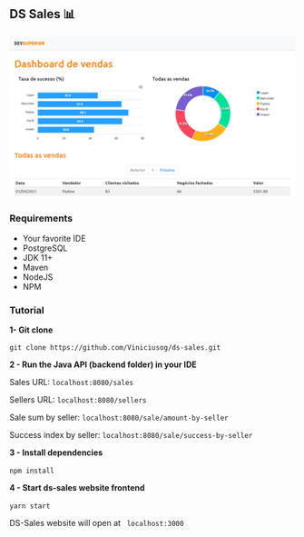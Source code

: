 ## DS Sales :bar_chart:

![alt text](https://github.com/Viniciusog/ds-sales/blob/main/Aulas/imgs/Dashboard.png)

### Requirements

- Your favorite IDE
- PostgreSQL
- JDK 11+
- Maven
- NodeJS
- NPM

### Tutorial

__1- Git clone__ 

```
git clone https://github.com/Viniciusog/ds-sales.git
```

__2 - Run the Java API (backend folder) in your IDE__

Sales URL:  ``localhost:8080/sales``

Sellers URL: ``localhost:8080/sellers``

Sale sum by seller: ``localhost:8080/sale/amount-by-seller``

Success index by seller: ``localhost:8080/sale/success-by-seller``

__3 - Install dependencies__ 

``npm install`` 

__4 - Start ds-sales website frontend__

``yarn start``

DS-Sales website will open at `` localhost:3000``

